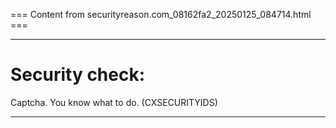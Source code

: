 === Content from securityreason.com_08162fa2_20250125_084714.html ===


---

# Security check:

Captcha. You know what to do. (CXSECURITYIDS)

---


